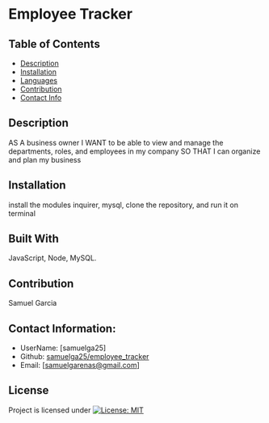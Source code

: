 # Employee Tracker

  ## Table of Contents
  - [Description](#description)
  - [Installation](#installation)
  - [Languages](#languages)
  - [Contribution](#contribution)
  - [Contact Info](#contact-info)

  ## Description
  AS A business owner I WANT to be able to view and manage the departments, roles, and employees in my company SO THAT I can organize and plan my business
  ## Installation
  install the modules inquirer, mysql, clone the repository, and run it on terminal
  ## Built With

  JavaScript, Node, MySQL.
  
  ## Contribution 
  Samuel Garcia

  ## Contact Information:
  - UserName: [samuelga25]
  - Github: [samuelga25/employee_tracker](https://github.com/samuelga25/employee_tracker)
  - Email: [samuelgarenas@gmail.com]

  ## License
  Project is licensed under
  [![License: MIT](https://img.shields.io/badge/License-MIT-yellow.svg)](https://opensource.org/licenses/MIT)

